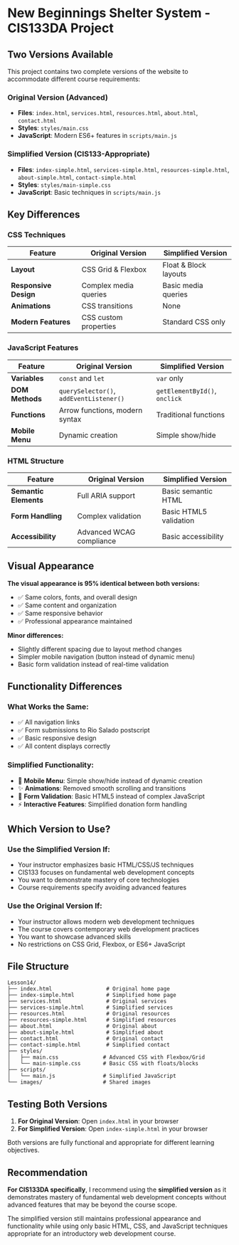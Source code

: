 # New Beginnings Shelter System - CIS133DA Project

## Two Versions Available

This project contains two complete versions of the website to accommodate different course requirements:

### **Original Version (Advanced)**
- **Files**: `index.html`, `services.html`, `resources.html`, `about.html`, `contact.html`
- **Styles**: `styles/main.css`
- **JavaScript**: Modern ES6+ features in `scripts/main.js`

### **Simplified Version (CIS133-Appropriate)**
- **Files**: `index-simple.html`, `services-simple.html`, `resources-simple.html`, `about-simple.html`, `contact-simple.html`
- **Styles**: `styles/main-simple.css`
- **JavaScript**: Basic techniques in `scripts/main.js`

## Key Differences

### **CSS Techniques**
| Feature | Original Version | Simplified Version |
|---------|------------------|-------------------|
| **Layout** | CSS Grid & Flexbox | Float & Block layouts |
| **Responsive Design** | Complex media queries | Basic media queries |
| **Animations** | CSS transitions | None |
| **Modern Features** | CSS custom properties | Standard CSS only |

### **JavaScript Features**
| Feature | Original Version | Simplified Version |
|---------|------------------|-------------------|
| **Variables** | `const` and `let` | `var` only |
| **DOM Methods** | `querySelector()`, `addEventListener()` | `getElementById()`, `onclick` |
| **Functions** | Arrow functions, modern syntax | Traditional functions |
| **Mobile Menu** | Dynamic creation | Simple show/hide |

### **HTML Structure**
| Feature | Original Version | Simplified Version |
|---------|------------------|-------------------|
| **Semantic Elements** | Full ARIA support | Basic semantic HTML |
| **Form Handling** | Complex validation | Basic HTML5 validation |
| **Accessibility** | Advanced WCAG compliance | Basic accessibility |

## Visual Appearance

**The visual appearance is 95% identical between both versions:**
- ✅ Same colors, fonts, and overall design
- ✅ Same content and organization
- ✅ Same responsive behavior
- ✅ Professional appearance maintained

**Minor differences:**
- Slightly different spacing due to layout method changes
- Simpler mobile navigation (button instead of dynamic menu)
- Basic form validation instead of real-time validation

## Functionality Differences

### **What Works the Same:**
- ✅ All navigation links
- ✅ Form submissions to Rio Salado postscript
- ✅ Basic responsive design
- ✅ All content displays correctly

### **Simplified Functionality:**
- 📱 **Mobile Menu**: Simple show/hide instead of dynamic creation
- ✨ **Animations**: Removed smooth scrolling and transitions
- 🎯 **Form Validation**: Basic HTML5 instead of complex JavaScript
- ⚡ **Interactive Features**: Simplified donation form handling

## Which Version to Use?

### **Use the Simplified Version If:**
- Your instructor emphasizes basic HTML/CSS/JS techniques
- CIS133 focuses on fundamental web development concepts
- You want to demonstrate mastery of core technologies
- Course requirements specify avoiding advanced features

### **Use the Original Version If:**
- Your instructor allows modern web development techniques
- The course covers contemporary web development practices
- You want to showcase advanced skills
- No restrictions on CSS Grid, Flexbox, or ES6+ JavaScript

## File Structure

```
Lesson14/
├── index.html                 # Original home page
├── index-simple.html          # Simplified home page
├── services.html              # Original services
├── services-simple.html       # Simplified services
├── resources.html             # Original resources
├── resources-simple.html      # Simplified resources
├── about.html                 # Original about
├── about-simple.html          # Simplified about
├── contact.html               # Original contact
├── contact-simple.html        # Simplified contact
├── styles/
│   ├── main.css              # Advanced CSS with Flexbox/Grid
│   └── main-simple.css       # Basic CSS with floats/blocks
├── scripts/
│   └── main.js               # Simplified JavaScript
└── images/                   # Shared images
```

## Testing Both Versions

1. **For Original Version**: Open `index.html` in your browser
2. **For Simplified Version**: Open `index-simple.html` in your browser

Both versions are fully functional and appropriate for different learning objectives.

## Recommendation

**For CIS133DA specifically**, I recommend using the **simplified version** as it demonstrates mastery of fundamental web development concepts without advanced features that may be beyond the course scope.

The simplified version still maintains professional appearance and functionality while using only basic HTML, CSS, and JavaScript techniques appropriate for an introductory web development course.
